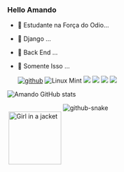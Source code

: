 ### Hello Amando

- 🔭 Estudante na Força do Odio...
- 🌱 Django  ...
- 🤔 Back End ...
- 💬 Somente Isso ...
  
  [![github](https://img.shields.io/badge/GitHub-100000?style=for-the-badge&logo=github&logoColor=white)](https://github.com/DevAmando)
  ![Linux Mint](https://img.shields.io/badge/Linux_Mint-87CF3E?style=for-the-badge&logo=linux-mint&logoColor=white)
  ![](https://img.shields.io/badge/Windows_XP-003399?style=for-the-badge&logo=windows-xp&logoColor=white)
![](https://img.shields.io/badge/Python-3776AB?style=for-the-badge&logo=python&logoColor=white)
![](https://img.shields.io/badge/Django-092E20?style=for-the-badge&logo=django&logoColor=white)
![](https://img.shields.io/badge/MySQL-00000F?style=for-the-badge&logo=mysql&logoColor=white)

![Amando GitHub stats](https://github-readme-stats.vercel.app/api?username=devamando&show_icons=true&theme=radical)


<div style= "display: inline-block"><br>
<img src="https://external-preview.redd.it/cenas-do-anime-sensual-mahou-shoujo-ni-akogarete-viraliza-v0-wI4wYCXyCBZKm-UHOF6sU3JTNPZpXP4aQxpr23HwrOA.jpg?auto=webp&s=1972826d93e8db8ac87b7e1c3d004a00d47e3a31" alt="Girl in a jacket" width="120" height="120" align = right>
</div>
<picture>
<source media="(prefers-color-scheme: dark)" srcset="github-snake-dark.svg" />
<source media="(prefers-color-scheme: light)" srcset="github-snake.svg" />
<img alt="github-snake" src="github-snake.svg" />
</picture>
